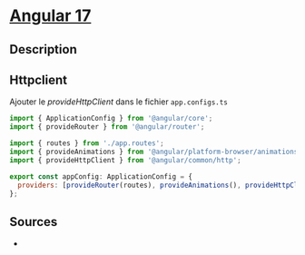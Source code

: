# [Angular 17](readme.md)

## Description

## Httpclient

Ajouter le _provideHttpClient_ dans le fichier `app.configs.ts`

```javascript
import { ApplicationConfig } from '@angular/core';
import { provideRouter } from '@angular/router';

import { routes } from './app.routes';
import { provideAnimations } from '@angular/platform-browser/animations';
import { provideHttpClient } from '@angular/common/http';

export const appConfig: ApplicationConfig = {
  providers: [provideRouter(routes), provideAnimations(), provideHttpClient()],
};
```

## Sources

* []()